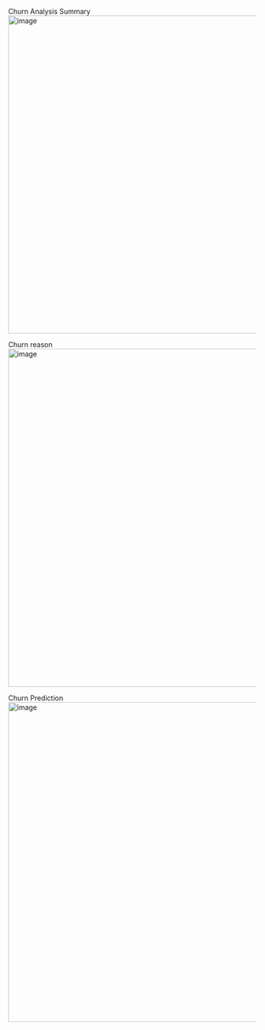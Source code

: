 
Churn Analysis Summary
<img width="1164" height="645" alt="image" src="https://github.com/user-attachments/assets/b80fa144-0745-47c6-a216-64813489d9cd" />

Churn reason
<img width="1189" height="686" alt="image" src="https://github.com/user-attachments/assets/08353b12-8b92-441f-be7e-fc40bb11ab8e" />


Churn Prediction
<img width="1163" height="649" alt="image" src="https://github.com/user-attachments/assets/3766b437-5c5f-491b-bfa1-fe139467dfac" />
